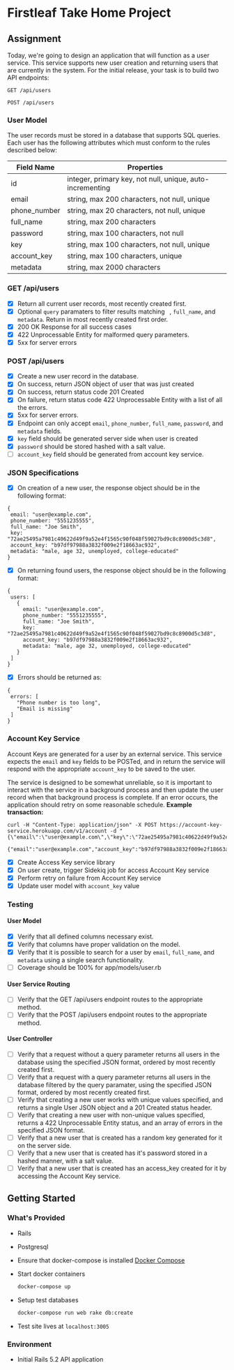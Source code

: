 # Firstleaf Take Home Project

## Assignment

Today, we're going to design an application that will function as a user service.
This service supports new user creation and returning users that are currently
in the system. For the initial release, your task is to build two API endpoints:

`GET /api/users`

`POST /api/users`

### User Model

The user records must be stored in a database that supports SQL queries. Each
user has the following attributes which must conform to the rules described
below:

| Field Name   | Properties                                                |
| ------------ | --------------------------------------------------------- |
| id           | integer, primary key, not null, unique, auto-incrementing |
| email        | string, max 200 characters, not null, unique              |
| phone_number | string, max 20 characters, not null, unique               |
| full_name    | string, max 200 characters                                |
| password     | string, max 100 characters, not null                      |
| key          | string, max 100 characters, not null, unique              |
| account_key  | string, max 100 characters, unique                        |
| metadata     | string, max 2000 characters                               |

### GET /api/users

- [x] Return all current user records, most recently created first.
- [x] Optional `query` paramaters to filter results matching ` `, `full_name`,
      and `metadata`. Return in most recently created first order.
- [x] 200 OK Response for all success cases
- [x] 422 Unprocessable Entity for malformed query parameters.
- [x] 5xx for server errors

### POST /api/users

- [x] Create a new user record in the database.
- [x] On success, return JSON object of user that was just created
- [x] On success, return status code 201 Created
- [x] On failure, return status code 422 Unprocessable Entity with a list of all
      the errors.
- [x] 5xx for server errors.
- [x] Endpoint can only accept `email`, `phone_number`, `full_name`, `password`,
      and `metadata` fields.
- [x] `key` field should be generated server side when user is created
- [x] `password` should be stored hashed with a salt value.
- [ ] `account_key` field should be generated from account key service.

### JSON Specifications

- [x] On creation of a new user, the response object should be in the following
      format:

```
{
 email: "user@example.com",
 phone_number: "5551235555",
 full_name: "Joe Smith",
 key: "72ae25495a7981c40622d49f9a52e4f1565c90f048f59027bd9c8c8900d5c3d8",
 account_key: "b97df97988a3832f009e2f18663ac932",
 metadata: "male, age 32, unemployed, college-educated"
}
```

- [x] On returning found users, the response object should be in the following
      format:

```
{
 users: [
   {
     email: "user@example.com",
     phone_number: "5551235555",
     full_name: "Joe Smith",
     key: "72ae25495a7981c40622d49f9a52e4f1565c90f048f59027bd9c8c8900d5c3d8",
     account_key: "b97df97988a3832f009e2f18663ac932",
     metadata: "male, age 32, unemployed, college-educated"
   }
 ]
}
```

- [x] Errors should be returned as:

```
{
 errors: [
   "Phone number is too long",
   "Email is missing"
 ]
}
```

### Account Key Service

Account Keys are generated for a user by an external service. This service
expects the `email` and `key` fields to be POSTed, and in return the service
will respond with the appropriate `account_key` to be saved to the user.

The service is designed to be somewhat unreliable, so it is important to
interact with the service in a background process and then update the user
record when that background process is complete. If an error occurs, the
application should retry on some reasonable schedule.
**Example transaction:**

```
curl -H "Content-Type: application/json" -X POST https://account-key-service.herokuapp.com/v1/account -d "{\"email\":\"user@example.com\",\"key\":\"72ae25495a7981c40622d49f9a52e4f1565c90f048f59027bd9c8c8900d5c3d8\"}"

{"email":"user@example.com","account_key":"b97df97988a3832f009e2f18663ac932"}
```

- [x] Create Access Key service library
- [x] On user create, trigger Sidekiq job for access Account Key service
- [x] Perform retry on failure from Account Key service
- [x] Update user model with `account_key` value

### Testing

#### User Model

- [x] Verify that all defined columns necessary exist.
- [x] Verify that columns have proper validation on the model.
- [x] Verify that it is possible to search for a user by `email`, `full_name`,
      and `metadata` using a single search functionality.
- [ ] Coverage should be 100% for app/models/user.rb

#### User Service Routing

- [ ] Verify that the GET /api/users endpoint routes to the appropriate method.
- [ ] Verify that the POST /api/users endpoint routes to the appropriate method.

#### User Controller

- [ ] Verify that a request without a query parameter returns all users in the
      database using the specified JSON format, ordered by most recently created
      first.
- [ ] Verify that a request with a query parameter returns all users in the
      database filtered by the query paramater, using the specified JSON format,
      ordered by most recently created first.
- [ ] Verify that creating a new user works with unique values specified, and
      returns a single User JSON object and a 201 Created status header.
- [ ] Verify that creating a new user with non-unique values specified, returns
      a 422 Unprocessable Entity status, and an array of errors in the specified
      JSON format.
- [ ] Verify that a new user that is created has a random key generated for it on
      the server side.
- [ ] Verify that a new user that is created has it's password stored in a hashed
      manner, with a salt value.
- [ ] Verify that a new user that is created has an access_key created for it by
      accessing the Account Key service.

## Getting Started

### What's Provided

- Rails
- Postgresql

- Ensure that docker-compose is installed [Docker Compose](https://docs.docker.com/compose/install/#prerequisites)

- Start docker containers

  ```bash
  docker-compose up
  ```

- Setup test databases

  ```bash
  docker-compose run web rake db:create
  ```

- Test site lives at `localhost:3005`

### Environment

- Initial Rails 5.2 API application
